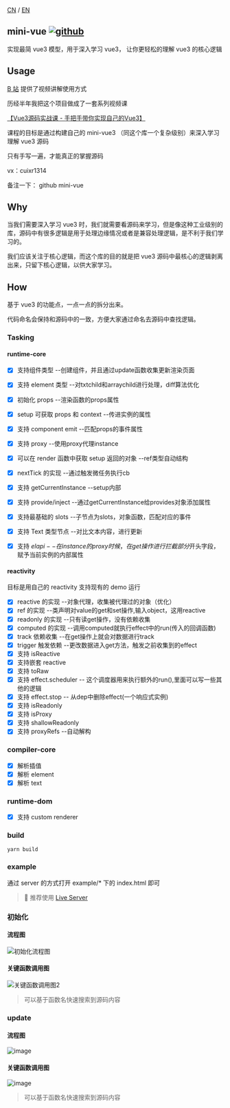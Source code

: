 [CN](README.md) / [EN](README_EN.md)

## mini-vue  [![github](https://img.shields.io/badge/%E5%82%AC%E5%AD%A6%E7%A4%BE-mini--vue-blue)](https://github.com/cuixiaorui/mini-vue)

实现最简 vue3 模型，用于深入学习 vue3， 让你更轻松的理解 vue3 的核心逻辑

## Usage

[B 站](https://www.bilibili.com/video/BV1Zy4y1J73E) 提供了视频讲解使用方式

历经半年我把这个项目做成了一套系列视频课

[【Vue3源码实战课 - 手把手带你实现自己的Vue3】](https://cua.h5.xeknow.com/s/xDWLc)

课程的目标是通过构建自己的 mini-vue3 （同这个库一个复杂级别）来深入学习理解 vue3 源码

只有手写一遍，才能真正的掌握源码

vx：cuixr1314

备注一下： github mini-vue

## Why

当我们需要深入学习 vue3 时，我们就需要看源码来学习，但是像这种工业级别的库，源码中有很多逻辑是用于处理边缘情况或者是兼容处理逻辑，是不利于我们学习的。

我们应该关注于核心逻辑，而这个库的目的就是把 vue3 源码中最核心的逻辑剥离出来，只留下核心逻辑，以供大家学习。

## How

基于 vue3 的功能点，一点一点的拆分出来。

代码命名会保持和源码中的一致，方便大家通过命名去源码中查找逻辑。

### Tasking

#### runtime-core

- [x] 支持组件类型 --创建组件，并且通过update函数收集更新渲染页面
- [x] 支持 element 类型 --对txtchild和arraychild进行处理，diff算法优化
- [x] 初始化 props --渲染函数的props属性
- [x] setup 可获取 props 和 context --传进实例的属性
- [x] 支持 component emit --匹配props的事件属性
- [x] 支持 proxy --使用proxy代理instance
- [x] 可以在 render 函数中获取 setup 返回的对象 --ref类型自动结构
- [x] nextTick 的实现 --通过触发微任务执行cb
- [x] 支持 getCurrentInstance --setup内部
- [x] 支持 provide/inject --通过getCurrentInstance给provides对象添加属性
- [x] 支持最基础的 slots --子节点为slots，对象函数，匹配对应的事件
- [x] 支持 Text 类型节点 --对比文本内容，进行更新
- [x] 支持 $el api --在instance的proxy时候，在get操作进行拦截部分$开头字段，赋予当前实例的内部属性


#### reactivity

目标是用自己的 reactivity 支持现有的 demo 运行

- [x] reactive 的实现 --对象代理，收集被代理过的对象（优化）
- [x] ref 的实现 --类声明对value的get和set操作,输入object，这用reactive
- [x] readonly 的实现 --只有读get操作，没有依赖收集
- [x] computed 的实现 --调用computed就执行effect中的run(传入的回调函数)
- [x] track 依赖收集 --在get操作上就会对数据进行track
- [x] trigger 触发依赖 --更改数据进入get方法，触发之前收集到的effect
- [x] 支持 isReactive
- [x] 支持嵌套 reactive
- [x] 支持 toRaw
- [x] 支持 effect.scheduler -- 这个调度器用来执行额外的run(),里面可以写一些其他的逻辑
- [x] 支持 effect.stop -- 从dep中删除effect(一个响应式实例)
- [x] 支持 isReadonly
- [x] 支持 isProxy
- [x] 支持 shallowReadonly
- [x] 支持 proxyRefs --自动解构

### compiler-core
- [x] 解析插值
- [x] 解析 element
- [x] 解析 text

### runtime-dom
- [x] 支持 custom renderer 

### build

```shell
yarn build
```

### example

通过 server 的方式打开 example/\* 下的 index.html 即可

>  推荐使用 [Live Server](https://marketplace.visualstudio.com/items?itemName=ritwickdey.LiveServer)

### 初始化

#### 流程图
![初始化流程图](https://user-images.githubusercontent.com/12064746/138114565-3e0eecbb-7fd0-4203-bf36-5e5fd8003ce0.png)


#### 关键函数调用图


![关键函数调用图2](https://user-gold-cdn.xitu.io/2020/6/22/172dc08840e25b42?w=1816&h=934&f=png&s=550722)

> 可以基于函数名快速搜索到源码内容

### update

#### 流程图

![image](https://user-images.githubusercontent.com/12064746/138115157-1f4fb8a2-7e60-412d-96de-12e68eb0288c.png)

#### 关键函数调用图

![image](https://user-images.githubusercontent.com/12064746/138114969-9139e4af-b2df-41b2-a5d9-069d8b41903c.png)


> 可以基于函数名快速搜索到源码内容

